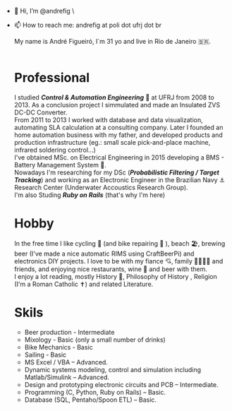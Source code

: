 - 👋 Hi, I’m @andrefig \
- 📫 How to reach me: andrefig at poli dot ufrj dot br

  	My name is André Figueiró, I`m 31 yo and live in Rio de Janeiro :brazil:.
    <br/> <br/>
    # Professional
    I studied ***Control & Automation Engineering*** :robot: at UFRJ from 2008 to 2013. As a conclusion project I simmulated and made an Insulated ZVS DC-DC Converter.   <br/>
		From 2011 to 2013 I worked with database and  data visualization, automating SLA calculation at a consulting company. Later I founded an home automation business with my father, and developed products and production infrastructure (eg.: small scale pick-and-place machine, infrared soldering control...) <br/>
		I've obtained MSc. on Electrical Engineering in 2015 developing a BMS - Battery Management System :battery:. <br/> 
		Nowadays I'm researching for my DSc (***Probabilistic Filtering / Target Tracking***) and working as an Electronic Engineer in the Brazilian Navy :anchor: Research Center (Underwater Accoustics Research Group). <br/> 
    I'm also Studing ***Ruby on Rails*** (that's why I'm here)
    <br/>
    # Hobby    
   In the free time I like cycling :bicyclist: (and bike repairing :wrench: ), beach :beach_umbrella:, brewing beer (I've made a nice automatic RIMS using CraftBeerPi) and electronics DIY projects. I love to be with my fiance :cupid:, family :family_man_woman_boy_boy: and friends, and enjoying nice restaurants, wine :wine_glass: and beer with them.
   <br/>
   I enjoy a lot reading, mostly History :european_castle:, Philosophy of History , Religion (I'm a Roman Catholic :latin_cross:) and related Literature.
    # Skils   
    - Beer production - Intermediate
    - Mixology - Basic (only a small number of drinks)
    - Bike Mechanics - Basic
    - Sailing - Basic
    - MS Excel / VBA – Advanced.
    - Dynamic systems modeling, control and simulation including Matlab/Simulink – Advanced.
    - Design and prototyping electronic circuits and PCB – Intermediate.
    - Programming (C, Python, Ruby on Rails) – Basic.
    - Database (SQL, Pentaho/Spoon ETL) – Basic.

<!---
andrefig/andrefig is a ✨ special ✨ repository because its `README.md` (this file) appears on your GitHub profile.
You can click the Preview link to take a look at your changes.
--->
